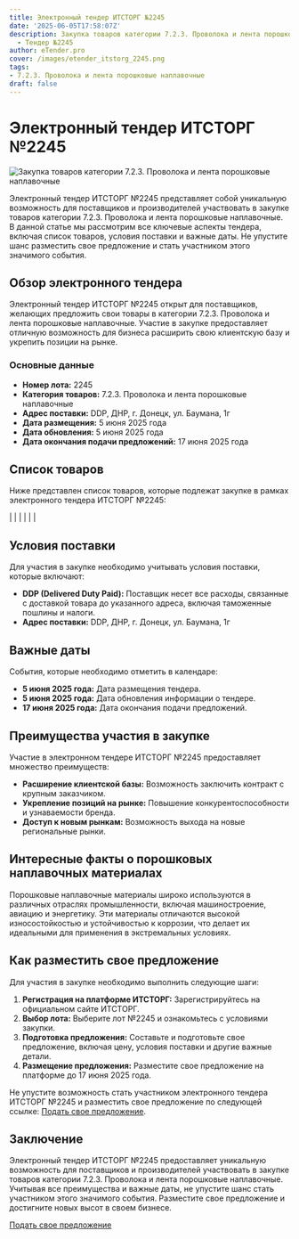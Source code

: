 ```yaml
---
title: Электронный тендер ИТСТОРГ №2245
date: '2025-06-05T17:58:07Z'
description: Закупка товаров категории 7.2.3. Проволока и лента порошковые наплавочные
  - Тендер №2245
author: eTender.pro
cover: /images/etender_itstorg_2245.png
tags:
- 7.2.3. Проволока и лента порошковые наплавочные
draft: false
---
```

# Электронный тендер ИТСТОРГ №2245

![Закупка товаров категории 7.2.3. Проволока и лента порошковые наплавочные](/images/etender_itstorg_2245.png)

Электронный тендер ИТСТОРГ №2245 представляет собой уникальную возможность для поставщиков и производителей участвовать в закупке товаров категории 7.2.3. Проволока и лента порошковые наплавочные. В данной статье мы рассмотрим все ключевые аспекты тендера, включая список товаров, условия поставки и важные даты. Не упустите шанс разместить свое предложение и стать участником этого значимого события.

## Обзор электронного тендера

Электронный тендер ИТСТОРГ №2245 открыт для поставщиков, желающих предложить свои товары в категории 7.2.3. Проволока и лента порошковые наплавочные. Участие в закупке предоставляет отличную возможность для бизнеса расширить свою клиентскую базу и укрепить позиции на рынке.

### Основные данные

- **Номер лота:** 2245
- **Категория товаров:** 7.2.3. Проволока и лента порошковые наплавочные
- **Адрес поставки:** DDP, ДНР, г. Донецк, ул. Баумана, 1г
- **Дата размещения:** 5 июня 2025 года
- **Дата обновления:** 5 июня 2025 года
- **Дата окончания подачи предложений:** 17 июня 2025 года

## Список товаров

Ниже представлен список товаров, которые подлежат закупке в рамках электронного тендера ИТСТОРГ №2245:

|  |  |  |  |  |

## Условия поставки

Для участия в закупке необходимо учитывать условия поставки, которые включают:

- **DDP (Delivered Duty Paid):** Поставщик несет все расходы, связанные с доставкой товара до указанного адреса, включая таможенные пошлины и налоги.
- **Адрес поставки:** DDP, ДНР, г. Донецк, ул. Баумана, 1г

## Важные даты

События, которые необходимо отметить в календаре:

- **5 июня 2025 года:** Дата размещения тендера.
- **5 июня 2025 года:** Дата обновления информации о тендере.
- **17 июня 2025 года:** Дата окончания подачи предложений.

## Преимущества участия в закупке

Участие в электронном тендере ИТСТОРГ №2245 предоставляет множество преимуществ:

- **Расширение клиентской базы:** Возможность заключить контракт с крупным заказчиком.
- **Укрепление позиций на рынке:** Повышение конкурентоспособности и узнаваемости бренда.
- **Доступ к новым рынкам:** Возможность выхода на новые региональные рынки.

## Интересные факты о порошковых наплавочных материалах

Порошковые наплавочные материалы широко используются в различных отраслях промышленности, включая машиностроение, авиацию и энергетику. Эти материалы отличаются высокой износостойкостью и устойчивостью к коррозии, что делает их идеальными для применения в экстремальных условиях.

## Как разместить свое предложение

Для участия в закупке необходимо выполнить следующие шаги:

1. **Регистрация на платформе ИТСТОРГ:** Зарегистрируйтесь на официальном сайте ИТСТОРГ.
2. **Выбор лота:** Выберите лот №2245 и ознакомьтесь с условиями закупки.
3. **Подготовка предложения:** Составьте и подготовьте свое предложение, включая цену, условия поставки и другие важные детали.
4. **Размещение предложения:** Разместите свое предложение на платформе до 17 июня 2025 года.

Не упустите возможность стать участником электронного тендера ИТСТОРГ №2245 и разместить свое предложение по следующей ссылке: [Подать свое предложение](https://itstorg.ru/tender-2245?utm_source=etender).

## Заключение

Электронный тендер ИТСТОРГ №2245 предоставляет уникальную возможность для поставщиков и производителей участвовать в закупке товаров категории 7.2.3. Проволока и лента порошковые наплавочные. Учитывая все преимущества и важные даты, не упустите шанс стать участником этого значимого события. Разместите свое предложение и достигните новых высот в своем бизнесе.

[Подать свое предложение](https://itstorg.ru/tender-2245?utm_source=etender)